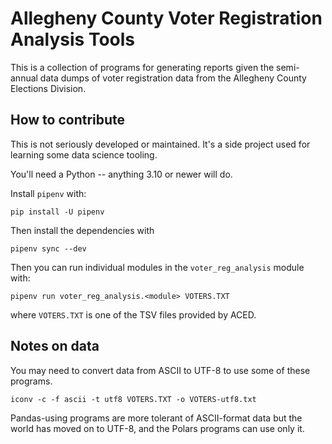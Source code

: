 # Allegheny County Voter Registration Analysis Tools

This is a collection of programs for generating reports given the
semi-annual data dumps of voter registration data from the
Allegheny County Elections Division.

## How to contribute

This is not seriously developed or maintained.
It's a side project used for learning some data science tooling.

You'll need a Python -- anything 3.10 or newer will do.

Install `pipenv` with:

    pip install -U pipenv

Then install the dependencies with

    pipenv sync --dev

Then you can run individual modules in the `voter_reg_analysis` module with:

    pipenv run voter_reg_analysis.<module> VOTERS.TXT

where `VOTERS.TXT` is one of the TSV files provided by ACED.

## Notes on data

You may need to convert data from ASCII to UTF-8 to use some of these programs.

    iconv -c -f ascii -t utf8 VOTERS.TXT -o VOTERS-utf8.txt

Pandas-using programs are more tolerant of ASCII-format data but the
world has moved on to UTF-8, and the Polars programs can use only it.

